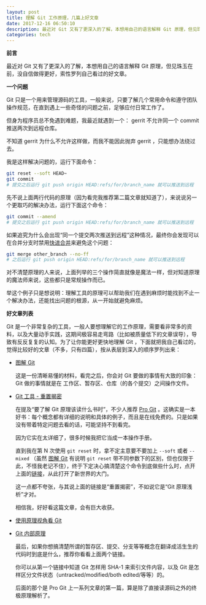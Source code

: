 ```yaml
---
layout: post
title: 理解 Git 工作原理，几篇上好文章
date: 2017-12-16 06:50:10
description: 最近对 Git 又有了更深入的了解，本想用自己的语言解释 Git 原理，但见珠玉在前，没自信做得更好，索性罗列自己看过的好文章
categories: tech
---
```


**前言**

最近对 Git 又有了更深入的了解，本想用自己的语言解释 Git 原理，但见珠玉在前，没自信做得更好，索性罗列自己看过的好文章。

**一个问题**

Git 只是一个用来管理源码的工具，一般来说，只要了解几个常用命令和遵守团队操作规范，在直到遇上一些奇怪的问题之前，足够应付日常工作了。

但身为程序员总不免遇到难题，我最近就遇到一个： gerrit 不允许同一个 commit 推送两次到远程仓库。

不知道 gerrit 为什么不允许这样做，而我不能因此抛弃 gerrit ，只能想办法绕过去。

我是这样解决问题的，运行下面命令：

```bash
git reset --soft HEAD~
git commit
# 提交之后运行 git push origin HEAD:refs/for/branch_name 就可以推送到远程
```

先不说上面两行代码的原理（因为看完我推荐第二篇文章就知道了），来说说另一个更取巧的解决办法，运行下面这个命令：
```bash
git commit --amend
# 提交之后运行 git push origin HEAD:refs/for/branch_name 就可以推送到远程
```

如果追究为什么会出现“同一个提交两次推送到远程”这种情况，最终你会发现可以在合并分支时禁用[快进合并](https://git-scm.com/book/zh/v2/Git-分支-分支的新建与合并)来避免这个问题：
```bash
git merge other_branch --no-ff
# 之后运行 git push origin HEAD:refs/for/branch_name 就可以推送到远程
```

对不清楚原理的人来说，上面列举的三个操作简直就像是魔法一样，但对知道原理的魔法师来说，这些都只是常规操作而已。

举这个例子只是想说明：理解工具的原理可以帮助我们在遇到麻烦时能找到不止一个解决办法，还能找出问题的根源，从一开始就避免麻烦。

**好文章列表**

Git 是一个非常复杂的工具，一般人要想理解它的工作原理，需要看非常多的资料，以及大量动手实践，这期间极容易走弯路（比如被质量低下的文章误导），导致有反反复复的认知。为了让你能更好更快地理解 Git ，下面就把我自己看过的，觉得比较好的文章（不多，只有四篇），按从表层到深入的顺序罗列出来：

- [图解 Git](https://marklodato.github.io/visual-git-guide/index-zh-cn.html?no-svg)
    
    这是一份清晰易懂的材料，看完之后，你会对 Git 要做的事情有大致的印象： Git 做的事情就是在 工作区、暂存区、仓库（的各个提交）之间操作文件。
- [Git 工具 - 重置揭密](https://git-scm.com/book/zh/v2/Git-工具-重置揭密)
    
    在提及“要了解 Git 原理该读什么书时”，不少人推荐 [Pro Git](https://git-scm.com/book/zh/v2) 。这确实是一本好书：每个概念都有详细的说明和具体的例子，而且是在线免费的。只是如果没有带着特定问题去看的话，可能坚持不到看完。
    
    因为它实在太详细了，很多时候我把它当成一本操作手册。
    
    直到我在第 N 次使用 `git reset` 时，拿不定主意要不要加上 `--soft` 或者 `--mixed` （虽然 [图解 Git](https://marklodato.github.io/visual-git-guide/index-zh-cn.html?no-svg) 有说明 `git reset` 带不同参数下的区别，但也仅限于此，不怪我老记不住），终于下定决心搞清楚这个命令到底做些什么时，点开上面的[链接](https://git-scm.com/book/zh/v2/Git-工具-重置揭密)，从此打开了新世界的大门。

    这一点都不夸张，与其说上面的链接是“重置揭密”，不如说它是“Git 原理浅析”才对。

    相信我，好好看这篇文章，会有巨大收获。

- [使用原理视角看 Git](https://blog.coding.net/blog/principle-of-Git#user-content-2-2-Mi4yIOaaguWtmOWMug=)
- [Git 内部原理](https://git-scm.com/book/zh/v2/Git-内部原理-底层命令和高层命令)

    最后，如果你想搞清楚所谓的暂存区、提交、分支等等概念在翻译成活生生的代码时到底是什么，推荐你看看上面两个链接。
    
    你可以从第一个链接中知道 Git 怎样用 SHA-1 来索引文件内容，以及 Git 是怎样区分文件状态（untracked/modified/both edited/等等）的。

    后面的那个是 Pro Git 上一系列文章的第一篇，算是除了直接读源码之外的终极原理解析了。